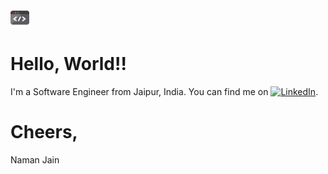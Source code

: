 <img src="https://raw.githubusercontent.com/Naman27/Naman27/master/source.gif" width="30px">


# Hello, World!! 

<!-- Actual text -->

I'm a Software Engineer from Jaipur, India. You can find me on [![LinkedIn][2.2]][2].

<!-- Icons -->


[2.2]: https://raw.githubusercontent.com/MartinHeinz/MartinHeinz/master/linkedin-3-16.png (Naman Jain)

<!-- Links to your social media accounts -->


[2]: https://www.linkedin.com/in/namanjain27/


<!-- ![](https://img.shields.io/badge/-Java-informational?style=flat&logo=Java&logoColor=white&color=blue) -->

# Cheers,
Naman Jain

